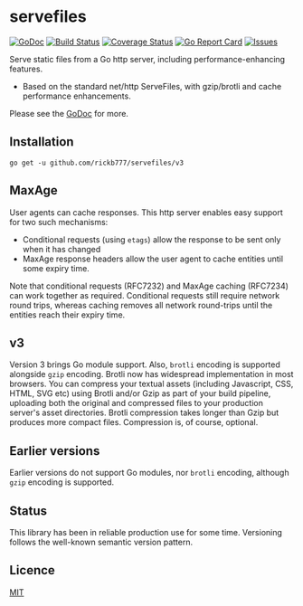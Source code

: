 # servefiles

[![GoDoc](https://img.shields.io/badge/api-Godoc-blue.svg?style=flat-square)](https://godoc.org/github.com/rickb777/servefiles)
[![Build Status](https://travis-ci.org/rickb777/servefiles.svg?branch=master)](https://travis-ci.org/rickb777/servefiles)
[![Coverage Status](https://coveralls.io/repos/rickb777/servefiles/badge.svg?branch=master&service=github)](https://coveralls.io/github/rickb777/servefiles?branch=master)
[![Go Report Card](https://goreportcard.com/badge/github.com/rickb777/servefiles)](https://goreportcard.com/report/github.com/rickb777/servefiles)
[![Issues](https://img.shields.io/github/issues/rickb777/servefiles.svg)](https://github.com/rickb777/servefiles/issues)

Serve static files from a Go http server, including performance-enhancing features.

 * Based on the standard net/http ServeFiles, with gzip/brotli and cache performance enhancements.

Please see the [GoDoc](https://godoc.org/github.com/rickb777/servefiles) for more.

## Installation

    go get -u github.com/rickb777/servefiles/v3

## MaxAge

User agents can cache responses. This http server enables easy support for two such mechanisms:

 * Conditional requests (using `etags`) allow the response to be sent only when it has changed
 * MaxAge response headers allow the user agent to cache entities until some expiry time.

Note that conditional requests (RFC7232) and MaxAge caching (RFC7234) can work together as required. Conditional requests still require network round trips, whereas caching removes all network round-trips until the entities reach their expiry time. 

## v3

Version 3 brings Go module support. Also, `brotli` encoding is supported alongside `gzip` encoding. Brotli now has widespread implementation in most browsers. You can compress your textual assets (including Javascript, CSS, HTML, SVG etc) using Brotli and/or Gzip as part of your build pipeline, uploading both the original and compressed files to your production server's asset directories. Brotli compression takes longer than Gzip but produces more compact files. Compression is, of course, optional.
 
## Earlier versions

Earlier versions do not support Go modules, nor `brotli` encoding, although `gzip` encoding is supported.
 
## Status

This library has been in reliable production use for some time. Versioning follows the well-known semantic version pattern.

## Licence

[MIT](LICENSE)
